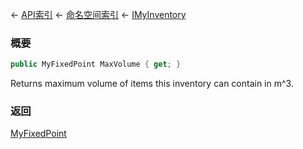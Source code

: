← [API索引](Api-Index) ← [命名空间索引](Namespace-Index) ← [IMyInventory](VRage.Game.ModAPI.Ingame.IMyInventory)

### 概要

```csharp
public MyFixedPoint MaxVolume { get; }
```

Returns maximum volume of items this inventory can contain in m^3.

### 返回

[MyFixedPoint](VRage.MyFixedPoint)

